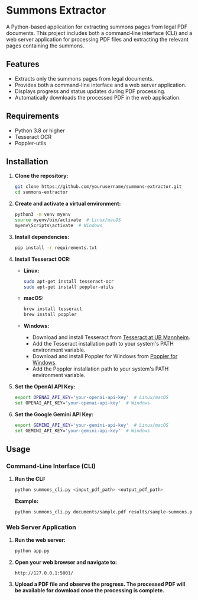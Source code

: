 # Summons Extractor

A Python-based application for extracting summons pages from legal PDF documents. This project includes both a command-line interface (CLI) and a web server application for processing PDF files and extracting the relevant pages containing the summons.

## Features

- Extracts only the summons pages from legal documents.
- Provides both a command-line interface and a web server application.
- Displays progress and status updates during PDF processing.
- Automatically downloads the processed PDF in the web application.

## Requirements

- Python 3.8 or higher
- Tesseract OCR
- Poppler-utils

## Installation

1. **Clone the repository:**

    ```bash
    git clone https://github.com/yourusername/summons-extractor.git
    cd summons-extractor
    ```

2. **Create and activate a virtual environment:**

    ```bash
    python3 -m venv myenv
    source myenv/bin/activate  # Linux/macOS
    myenv\Scripts\activate  # Windows
    ```

3. **Install dependencies:**

    ```bash
    pip install -r requirements.txt
    ```

4. **Install Tesseract OCR:**

    - **Linux:**

        ```bash
        sudo apt-get install tesseract-ocr
        sudo apt-get install poppler-utils
        ```

    - **macOS:**

        ```bash
        brew install tesseract
        brew install poppler
        ```

    - **Windows:**

        - Download and install Tesseract from [Tesseract at UB Mannheim](https://github.com/UB-Mannheim/tesseract/wiki).
        - Add the Tesseract installation path to your system's PATH environment variable.
        - Download and install Poppler for Windows from [Poppler for Windows](http://blog.alivate.com.au/poppler-windows/).
        - Add the Poppler installation path to your system's PATH environment variable.

5. **Set the OpenAI API Key:**

    ```bash
    export OPENAI_API_KEY='your-openai-api-key'  # Linux/macOS
    set OPENAI_API_KEY='your-openai-api-key'  # Windows
    ```

6. **Set the Google Gemini API Key:**

    ```bash
    export GEMINI_API_KEY='your-gemini-api-key'  # Linux/macOS
    set GEMINI_API_KEY='your-gemini-api-key'  # Windows
    ```


## Usage

### Command-Line Interface (CLI)

1. **Run the CLI:**

    ```bash
    python summons_cli.py <input_pdf_path> <output_pdf_path>
    ```

    **Example:**

    ```bash
    python summons_cli.py documents/sample.pdf results/sample-summons.pdf gpt4
    ```

### Web Server Application

1. **Run the web server:**

    ```bash
    python app.py
    ```

2. **Open your web browser and navigate to:**

    ```
    http://127.0.0.1:5001/
    ```

3. **Upload a PDF file and observe the progress. The processed PDF will be available for download once the processing is complete.**



